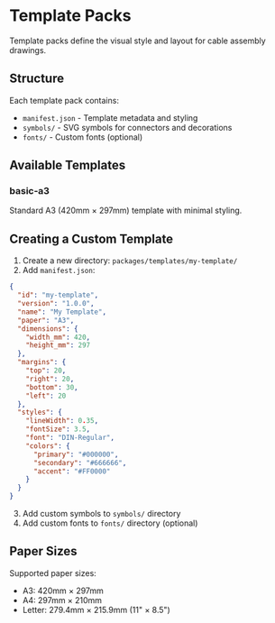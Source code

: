 # Template Packs

Template packs define the visual style and layout for cable assembly drawings.

## Structure

Each template pack contains:
- `manifest.json` - Template metadata and styling
- `symbols/` - SVG symbols for connectors and decorations
- `fonts/` - Custom fonts (optional)

## Available Templates

### basic-a3
Standard A3 (420mm × 297mm) template with minimal styling.

## Creating a Custom Template

1. Create a new directory: `packages/templates/my-template/`
2. Add `manifest.json`:

```json
{
  "id": "my-template",
  "version": "1.0.0",
  "name": "My Template",
  "paper": "A3",
  "dimensions": {
    "width_mm": 420,
    "height_mm": 297
  },
  "margins": {
    "top": 20,
    "right": 20,
    "bottom": 30,
    "left": 20
  },
  "styles": {
    "lineWidth": 0.35,
    "fontSize": 3.5,
    "font": "DIN-Regular",
    "colors": {
      "primary": "#000000",
      "secondary": "#666666",
      "accent": "#FF0000"
    }
  }
}
```

3. Add custom symbols to `symbols/` directory
4. Add custom fonts to `fonts/` directory (optional)

## Paper Sizes

Supported paper sizes:
- A3: 420mm × 297mm
- A4: 297mm × 210mm
- Letter: 279.4mm × 215.9mm (11" × 8.5")
